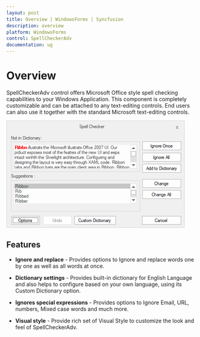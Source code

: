 ```yaml
---
layout: post
title: Overview | WindowsForms | Syncfusion
description: overview
platform: WindowsForms
control: SpellCheckerAdv
documentation: ug
---
```



# Overview

SpellCheckerAdv control offers Microsoft Office style spell checking capabilities to your Windows Application. This component is completely customizable and can be attached to any text-editing controls. End users can also use it together with the standard Microsoft text-editing controls.

![](Overview_images/Overview-2.png)

## Features

* **Ignore and replace** - Provides options to Ignore and replace words one by one as well as all words at once.

* **Dictionary settings** - Provides built-in dictionary for English Language and also helps to configure based on your own language, using its Custom Dictionary option. 

* **Ignores special expressions** - Provides options to Ignore Email, URL, numbers, Mixed case words and much more.

* **Visual style** - Provide rich set of Visual Style to customize the look and feel of SpellCheckerAdv.
 

